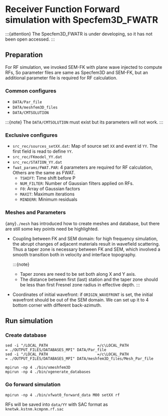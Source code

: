 # Receiver Function Forward simulation with Specfem3D_FWATR

:::{attention}
The Specfem3D_FWATR is under developing, so it has not been open accessed.
:::

## Preparation

For RF simulation, we invoked SEM-FK with plane wave injected to compute RFs, So parameter files are same as Specfem3D and SEM-FK, but an additional parameter file is required for RF calculation.

### Common configures
- `DATA/Par_file`
- `DATA/meshfem3D_files`
- `DATA/CMTSOLUTION`

:::{note}
The `DATA/CMTSOLUTION` must exist but its parameters will not work.
:::
### Exclusive configures
- `src_rec/sources_setXX.dat`: Map of source set `XX` and event id `YY`. The first field is read to define `YY`.
- `src_rec/FKmodel_YY.dat`
- `src_rec/STATION_YY.dat`
- `fwat_params/FWAT.PAR`: 4 parameters are required for RF calculation, Others are the same as FWAT.
    - `TSHIFT`: Time shift before P
    - `NUM_FILTER`: Number of Gaussian filters applied on RFs.
    - `F0`: Array of Gaussian factors
    - `MAXIT`: Maximum iterations
    - `MINDERR`: Minimum residuals

### Meshes and Parameters

{any}`./mesh` has introduced how to create meshes and database, but there are still some key points need be highlighted.

- Coupling between FK and SEM domain: for high frequency simulation, the abrupt changes of adjacent materials result in wavefield scattering. Thus a taper zone is necessary between FK and SEM, which involved a smooth transition both in velocity and interface topography.

    :::{note}
    - Taper zones are need to be set both along X and Y axis. 
    - The distance between first (last) station and the taper zone should be less than first Fresnel zone radius in effective depth.
    :::

- Coordinates of initial wavefront: if `ORIGIN_WAVEFRONT` is set, the initial wavefront should be out of the SEM domain. We can set up it to 4 bottom corner with different back-azimuth.


## Run simulation

### Create database

```
sed -i "/LOCAL_PATH                      =/c\LOCAL_PATH                      = ./OUTPUT_FILES/DATABASES_MPI" DATA/Par_file
sed -i "/LOCAL_PATH                      =/c\LOCAL_PATH                      = ./OUTPUT_FILES/DATABASES_MPI" DATA/meshfem3D_files/Mesh_Par_file

mpirun -np 4 ./bin/xmeshfem3D
mpirun -np 4 ./bin/xgenerate_databases
```

### Go forward simulation
```
mpirun -np 4 ./bin/xfwat0_forward_data M00 setXX rf
```

RFs will be saved into `data/YY` with SAC format as `knetwk.kstnm.kcmpnm.rf.sac`